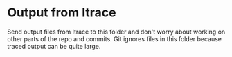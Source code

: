 # Output from ltrace

Send output files from ltrace to this folder and don't worry about working on other parts of the repo and commits. Git ignores files in this folder because traced output can be quite large.
